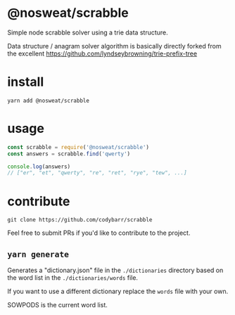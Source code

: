 # @nosweat/scrabble

Simple node scrabble solver using a trie data structure.

Data structure / anagram solver algorithm is basically directly forked from the excellent https://github.com/lyndseybrowning/trie-prefix-tree

# install

`yarn add @nosweat/scrabble`

# usage

```javascript
const scrabble = require('@nosweat/scrabble')
const answers = scrabble.find('qwerty')

console.log(answers)
// ["er", "et", "qwerty", "re", "ret", "rye", "tew", ...]
```

# contribute

```
git clone https://github.com/codybarr/scrabble
```

Feel free to submit PRs if you'd like to contribute to the project.

## `yarn generate`

Generates a "dictionary.json" file in the `./dictionaries` directory based on the word list in the
`./dictionaries/words` file.

If you want to use a different dictionary replace the `words` file with your own.

SOWPODS is the current word list.

